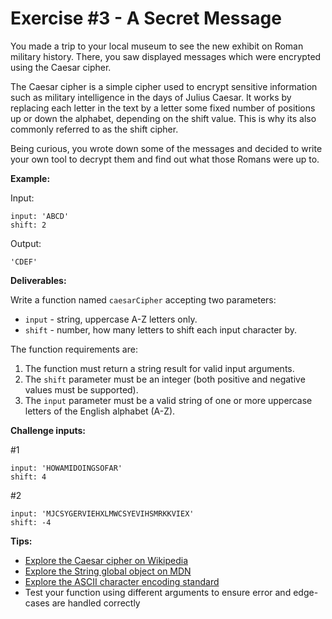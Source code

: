 # Exercise #3 - A Secret Message

You made a trip to your local museum to see the new exhibit on Roman military history.
There, you saw displayed messages which were encrypted using the Caesar cipher.

The Caesar cipher is a simple cipher used to encrypt sensitive information such as military intelligence in the days of Julius Caesar. It works by replacing each letter in the text by a letter some fixed number of positions up or down the alphabet, depending on the shift value. This is why its also commonly referred to as the shift cipher.

Being curious, you wrote down some of the messages and decided to write your own tool to decrypt them and find out what those Romans were up to.


**Example:**

Input: 

```
input: 'ABCD'
shift: 2
```

Output:

```
'CDEF'
```

**Deliverables:**

Write a function named `caesarCipher` accepting two parameters:

* `input` - string, uppercase A-Z letters only.
* `shift` - number, how many letters to shift each input character by.

The function requirements are:

1. The function must return a string result for valid input arguments.
1. The `shift` parameter must be an integer (both positive and negative values must be supported).
1. The `input` parameter must be a valid string of one or more uppercase letters of the English alphabet (A-Z).

**Challenge inputs:**

#1

```
input: 'HOWAMIDOINGSOFAR'
shift: 4
```

#2

```
input: 'MJCSYGERVIEHXLMWCSYEVIHSMRKKVIEX'
shift: -4
```

**Tips:**

* [Explore the Caesar cipher on Wikipedia](https://en.wikipedia.org/wiki/Caesar_cipher)
* [Explore the String global object on MDN](https://developer.mozilla.org/en-US/docs/Web/JavaScript/Reference/Global_Objects/String)
* [Explore the ASCII character encoding standard](https://en.wikipedia.org/wiki/ASCII)
* Test your function using different arguments to ensure error and edge-cases are handled correctly
